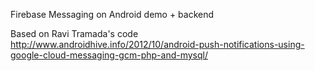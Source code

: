 Firebase Messaging on Android demo + backend

Based on Ravi Tramada's code
http://www.androidhive.info/2012/10/android-push-notifications-using-google-cloud-messaging-gcm-php-and-mysql/
